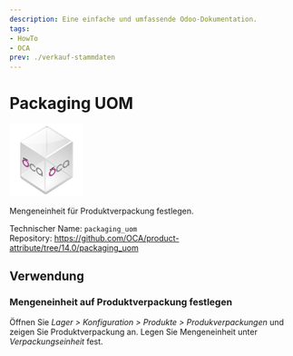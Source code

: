 ```yaml
---
description: Eine einfache und umfassende Odoo-Dokumentation.
tags:
- HowTo
- OCA
prev: ./verkauf-stammdaten
---
```

# Packaging UOM

![icon_oca_app](assets/icon_oca_app.png)

Mengeneinheit für Produktverpackung festlegen.

Technischer Name: `packaging_uom`\
Repository: <https://github.com/OCA/product-attribute/tree/14.0/packaging_uom>

## Verwendung

### Mengeneinheit auf Produktverpackung festlegen

Öffnen Sie *Lager > Konfiguration > Produkte > Produkverpackungen* und zeigen Sie Produktverpackung an. Legen Sie Mengeneinheit unter *Verpackungseinheit* fest.